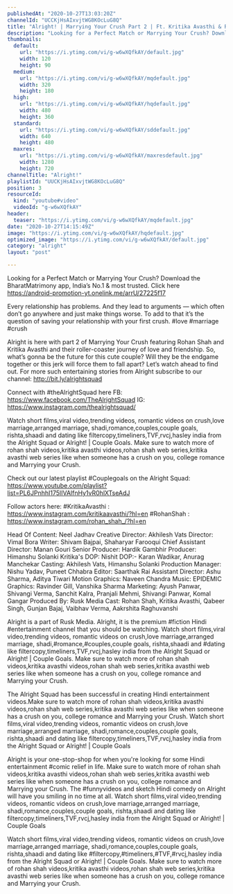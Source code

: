 ```yaml
---
publishedAt: "2020-10-27T13:03:20Z"
channelId: "UCCKjHsAIxvjtWG8KOcLuG8Q"
title: "Alright! | Marrying Your Crush Part 2 | Ft. Kritika Avasthi & Rohan Shah"
description: "Looking for a Perfect Match or Marrying Your Crush? Download the BharatMatrimony app, India’s No.1 & most trusted. Click here https://android-promotion-yt.onelink.me/arrU/27225f17\n\nEvery relationship has problems. And they lead to arguments — which often don’t go anywhere and just make things worse. To add to that it’s the question of saving your relationship with your first crush. #love #marriage #crush\n\nAlright is here with part 2 of Marrying Your Crush featuring Rohan Shah and Kritika Avasthi and their roller-coaster journey of love and friendship. So, what’s gonna be the future for this cute couple? Will they be the endgame together or this jerk will force them to fall apart? Let’s watch ahead to find out. For more such entertaining stories from Alright subscribe to our channel: http://bit.ly/alrightsquad\n\nConnect with #theAlrightSquad here\nFB: https://www.facebook.com/TheAlrightSquad\nIG: https://www.instagram.com/thealrightsquad/\n\nWatch short films,viral video,trending videos, romantic videos on crush,love marriage,arranged marriage, shadi,romance,couples,couple goals, rishta,shaadi and dating like filtercopy,timeliners,TVF,rvcj,hasley india from the Alright Squad or Alright! | Couple Goals. Make sure to watch more of rohan shah videos,kritika avasthi videos,rohan shah web series,kritika avasthi web series like when someone has a crush on you, college romance and Marrying your Crush.\n\nCheck out our latest playlist #Couplegoals on the Alright Squad: https://www.youtube.com/playlist?list=PL6JPnhhI175lIVAlfnHy1vR0hlXTseAdJ\n\nFollow actors here:\n#KritikaAvasthi : https://www.instagram.com/kritikaavasthi/?hl=en\n#RohanShah : https://www.instagram.com/rohan_shah_/?hl=en\n\nHead Of Content: Neel Jadhav \nCreative Director: Akhilesh Vats\nDirector: Vimal Bora\nWriter: Shivam Bajpai, Shaharyar Farooqui\nChief Assistant Director: Manan Gouri\nSenior Producer: Hardik Gambhir\nProducer: Himanshu Solanki\nKritika's DOP: Nishit\nDOP:- Karan Wadikar, Anurag Manchekar\nCasting: Akhilesh Vats, Himanshu Solanki\nProduction Manager: Nishu Yadav, Puneet Chhabra\nEditor: Saarthak Rai\nAssistant Director: Ashu Sharma, Aditya Tiwari\nMotion Graphics: Naveen Chandra \nMusic: EPIDEMIC \nGraphics: Ravinder Gill, Vanshika Sharma\nMarketing: Ayush Panwar, Shivangi Verma, Sanchit Kalra, Pranjali Mehmi, Shivangi Panwar, Komal Gangar\nProduced By: Rusk Media \nCast: Rohan Shah, Kritika Avasthi, Qabeer Singh, Gunjan Bajaj, Vaibhav Verma, Aakrshita Raghuvanshi\n\nAlright is a part of Rusk Media. Alright, it is the premium #fiction Hindi #entertainment channel that you should be watching. Watch short films,viral video,trending videos, romantic videos on crush,love marriage,arranged marriage, shadi,#romance,#couples,couple goals, rishta,shaadi and #dating like filtercopy,timeliners,TVF,rvcj,hasley india from the Alright Squad or Alright! | Couple Goals. Make sure to watch more of rohan shah videos,kritika avasthi videos,rohan shah web series,kritika avasthi web series like when someone has a crush on you, college romance and Marrying your Crush.\n\nThe Alright Squad has been successful in creating Hindi entertainment videos.Make sure to watch more of rohan shah videos,kritika avasthi videos,rohan shah web series,kritika avasthi web series like when someone has a crush on you, college romance and Marrying your Crush. Watch short films,viral video,trending videos, romantic videos on crush,love marriage,arranged marriage, shadi,romance,couples,couple goals, rishta,shaadi and dating like filtercopy,timeliners,TVF,rvcj,hasley india from the Alright Squad or Alright! | Couple Goals\n\nAlright is your one-stop-shop for when you're looking for some Hindi entertainment #comic relief in life. Make sure to watch more of rohan shah videos,kritika avasthi videos,rohan shah web series,kritika avasthi web series like when someone has a crush on you, college romance and Marrying your Crush. The #funnyvideos and sketch Hindi comedy on Alright will have you smiling in no time at all. Watch short films,viral video,trending videos, romantic videos on crush,love marriage,arranged marriage, shadi,romance,couples,couple goals, rishta,shaadi and dating like filtercopy,timeliners,TVF,rvcj,hasley india from the Alright Squad or Alright! | Couple Goals\n\nWatch short films,viral video,trending videos, romantic videos on crush,love marriage,arranged marriage, shadi,romance,couples,couple goals, rishta,shaadi and dating like #filtercopy,#timeliners,#TVF,#rvcj,hasley india from the Alright Squad or Alright! | Couple Goals. Make sure to watch more of rohan shah videos,kritika avasthi videos,rohan shah web series,kritika avasthi web series like when someone has a crush on you, college romance and Marrying your Crush."
thumbnails:
  default:
    url: "https://i.ytimg.com/vi/g-w6wXQfkAY/default.jpg"
    width: 120
    height: 90
  medium:
    url: "https://i.ytimg.com/vi/g-w6wXQfkAY/mqdefault.jpg"
    width: 320
    height: 180
  high:
    url: "https://i.ytimg.com/vi/g-w6wXQfkAY/hqdefault.jpg"
    width: 480
    height: 360
  standard:
    url: "https://i.ytimg.com/vi/g-w6wXQfkAY/sddefault.jpg"
    width: 640
    height: 480
  maxres:
    url: "https://i.ytimg.com/vi/g-w6wXQfkAY/maxresdefault.jpg"
    width: 1280
    height: 720
channelTitle: "Alright!"
playlistId: "UUCKjHsAIxvjtWG8KOcLuG8Q"
position: 3
resourceId:
  kind: "youtube#video"
  videoId: "g-w6wXQfkAY"
header:
  teaser: "https://i.ytimg.com/vi/g-w6wXQfkAY/mqdefault.jpg"
date: "2020-10-27T14:15:49Z"
image: "https://i.ytimg.com/vi/g-w6wXQfkAY/hqdefault.jpg"
optimized_image: "https://i.ytimg.com/vi/g-w6wXQfkAY/default.jpg"
category: "alright"
layout: "post"

---
```

Looking for a Perfect Match or Marrying Your Crush? Download the BharatMatrimony app, India’s No.1 & most trusted. Click here https://android-promotion-yt.onelink.me/arrU/27225f17

Every relationship has problems. And they lead to arguments — which often don’t go anywhere and just make things worse. To add to that it’s the question of saving your relationship with your first crush. #love #marriage #crush

Alright is here with part 2 of Marrying Your Crush featuring Rohan Shah and Kritika Avasthi and their roller-coaster journey of love and friendship. So, what’s gonna be the future for this cute couple? Will they be the endgame together or this jerk will force them to fall apart? Let’s watch ahead to find out. For more such entertaining stories from Alright subscribe to our channel: http://bit.ly/alrightsquad

Connect with #theAlrightSquad here
FB: https://www.facebook.com/TheAlrightSquad
IG: https://www.instagram.com/thealrightsquad/

Watch short films,viral video,trending videos, romantic videos on crush,love marriage,arranged marriage, shadi,romance,couples,couple goals, rishta,shaadi and dating like filtercopy,timeliners,TVF,rvcj,hasley india from the Alright Squad or Alright! | Couple Goals. Make sure to watch more of rohan shah videos,kritika avasthi videos,rohan shah web series,kritika avasthi web series like when someone has a crush on you, college romance and Marrying your Crush.

Check out our latest playlist #Couplegoals on the Alright Squad: https://www.youtube.com/playlist?list=PL6JPnhhI175lIVAlfnHy1vR0hlXTseAdJ

Follow actors here:
#KritikaAvasthi : https://www.instagram.com/kritikaavasthi/?hl=en
#RohanShah : https://www.instagram.com/rohan_shah_/?hl=en

Head Of Content: Neel Jadhav 
Creative Director: Akhilesh Vats
Director: Vimal Bora
Writer: Shivam Bajpai, Shaharyar Farooqui
Chief Assistant Director: Manan Gouri
Senior Producer: Hardik Gambhir
Producer: Himanshu Solanki
Kritika's DOP: Nishit
DOP:- Karan Wadikar, Anurag Manchekar
Casting: Akhilesh Vats, Himanshu Solanki
Production Manager: Nishu Yadav, Puneet Chhabra
Editor: Saarthak Rai
Assistant Director: Ashu Sharma, Aditya Tiwari
Motion Graphics: Naveen Chandra 
Music: EPIDEMIC 
Graphics: Ravinder Gill, Vanshika Sharma
Marketing: Ayush Panwar, Shivangi Verma, Sanchit Kalra, Pranjali Mehmi, Shivangi Panwar, Komal Gangar
Produced By: Rusk Media 
Cast: Rohan Shah, Kritika Avasthi, Qabeer Singh, Gunjan Bajaj, Vaibhav Verma, Aakrshita Raghuvanshi

Alright is a part of Rusk Media. Alright, it is the premium #fiction Hindi #entertainment channel that you should be watching. Watch short films,viral video,trending videos, romantic videos on crush,love marriage,arranged marriage, shadi,#romance,#couples,couple goals, rishta,shaadi and #dating like filtercopy,timeliners,TVF,rvcj,hasley india from the Alright Squad or Alright! | Couple Goals. Make sure to watch more of rohan shah videos,kritika avasthi videos,rohan shah web series,kritika avasthi web series like when someone has a crush on you, college romance and Marrying your Crush.

The Alright Squad has been successful in creating Hindi entertainment videos.Make sure to watch more of rohan shah videos,kritika avasthi videos,rohan shah web series,kritika avasthi web series like when someone has a crush on you, college romance and Marrying your Crush. Watch short films,viral video,trending videos, romantic videos on crush,love marriage,arranged marriage, shadi,romance,couples,couple goals, rishta,shaadi and dating like filtercopy,timeliners,TVF,rvcj,hasley india from the Alright Squad or Alright! | Couple Goals

Alright is your one-stop-shop for when you're looking for some Hindi entertainment #comic relief in life. Make sure to watch more of rohan shah videos,kritika avasthi videos,rohan shah web series,kritika avasthi web series like when someone has a crush on you, college romance and Marrying your Crush. The #funnyvideos and sketch Hindi comedy on Alright will have you smiling in no time at all. Watch short films,viral video,trending videos, romantic videos on crush,love marriage,arranged marriage, shadi,romance,couples,couple goals, rishta,shaadi and dating like filtercopy,timeliners,TVF,rvcj,hasley india from the Alright Squad or Alright! | Couple Goals

Watch short films,viral video,trending videos, romantic videos on crush,love marriage,arranged marriage, shadi,romance,couples,couple goals, rishta,shaadi and dating like #filtercopy,#timeliners,#TVF,#rvcj,hasley india from the Alright Squad or Alright! | Couple Goals. Make sure to watch more of rohan shah videos,kritika avasthi videos,rohan shah web series,kritika avasthi web series like when someone has a crush on you, college romance and Marrying your Crush.
